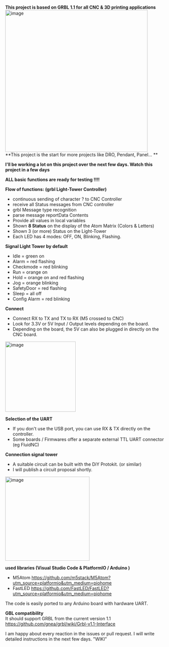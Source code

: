 **This project is based on GRBL 1.1 for all CNC & 3D printing applications**  
<img width="451" alt="image" src="https://user-images.githubusercontent.com/39780457/220300378-d39288d2-21e3-41ca-96fb-3849ed2d68d9.png">  
**This project is the start for more projects like DRO, Pendant, Panel... **

**I'll be working a lot on this project over the next few days. Watch this project in a few days**

**ALL basic functions are ready for testing !!!!**

**Flow of functions: (grbl Light-Tower  Controller)**
* continuous sending of character ? to CNC Controller
* receive all Status messages from CNC controller
* grbl Message type recognition
* parse message reportData Contents
* Provide all values in local variables
* Shown **8 Status** on the display of the Atom Matrix (Colors & Letters)
* Shown 3 (or more) Status on the Light-Tower 
* Each LED has 4 modes: OFF, ON, Blinking, Flashing. 

**Signal Light Tower by default**
* Idle = green on
* Alarm = red flashing
* Checkmode = red blinking
* Run = orange on
* Hold = orange on and red flashing
* Jog = orange blinking
* SafetyDoor = red flashing
* Sleep = all off
* Config Alarm = red blinking

**Connect**
* Connect RX to TX and TX to RX (M5 crossed to CNC)
* Look for 3.3V or 5V Input / Output levels depending on the board.
* Depending on the board, the 5V can also be plugged in directly on the CNC board.
<img width="223" alt="image" src="https://user-images.githubusercontent.com/39780457/220160670-0b9d1765-2e1e-4385-9f77-221070fcda38.png">
 
**Selection of the UART**
* If you don't use the USB port, you can use RX & TX directly on the controller.
* Some boards / Firmwares offer a separate external TTL UART connector (eg FluidNC)
 
**Connection signal tower**
* A suitable circuit can be built with the DiY Protokit. (or similar)
* I will publish a circuit proposal shortly.
<img width="267" alt="image" src="https://user-images.githubusercontent.com/39780457/220189643-b8c80646-0ddd-4f3d-9b02-51f869ac9268.png">
 
**used libraries (Visual Studio Code & PlatformIO / Arduino )**
* M5Atom https://github.com/m5stack/M5Atom?utm_source=platformio&utm_medium=piohome
* FastLED https://github.com/FastLED/FastLED?utm_source=platformio&utm_medium=piohome

The code is easily ported to any Arduino board with hardware UART.

**GBL compatibility**  
It should support GRBL from the current version 1.1 https://github.com/gnea/grbl/wiki/Grbl-v1.1-Interface

I am happy about every reaction in the issues or pull request.
I will write detailed instructions in the next few days. "WIKI"

